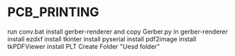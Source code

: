 # PCB_PRINTING
run conv.bat
install gerber-renderer and copy Gerber.py in gerber-renderer
install ezdxf
install tkinter
install pyserial
install pdf2image
install tkPDFViewer
install PLT
Create Folder "Uesd folder"
